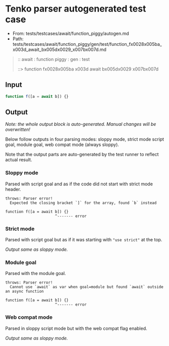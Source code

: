 # Tenko parser autogenerated test case

- From: tests/testcases/await/function_piggy/autogen.md
- Path: tests/testcases/await/function_piggy/gen/test/function_fx0028x005ba_x003d_await_bx005dx0029_x007bx007d.md

> :: await : function piggy : gen : test
>
> ::> function fx0028x005ba x003d await bx005dx0029 x007bx007d

## Input


`````js
function f([a = await b]) {}
`````

## Output

_Note: the whole output block is auto-generated. Manual changes will be overwritten!_

Below follow outputs in four parsing modes: sloppy mode, strict mode script goal, module goal, web compat mode (always sloppy).

Note that the output parts are auto-generated by the test runner to reflect actual result.

### Sloppy mode

Parsed with script goal and as if the code did not start with strict mode header.

`````
throws: Parser error!
  Expected the closing bracket `]` for the array, found `b` instead

function f([a = await b]) {}
                      ^------- error
`````

### Strict mode

Parsed with script goal but as if it was starting with `"use strict"` at the top.

_Output same as sloppy mode._

### Module goal

Parsed with the module goal.

`````
throws: Parser error!
  Cannot use `await` as var when goal=module but found `await` outside an async function

function f([a = await b]) {}
                      ^------- error
`````


### Web compat mode

Parsed in sloppy script mode but with the web compat flag enabled.

_Output same as sloppy mode._
